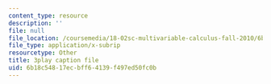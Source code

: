```yaml
---
content_type: resource
description: ''
file: null
file_location: /coursemedia/18-02sc-multivariable-calculus-fall-2010/6b18c54817ecbff64139f497ed50fc0b_nDuS5uQ7-lo.srt
file_type: application/x-subrip
resourcetype: Other
title: 3play caption file
uid: 6b18c548-17ec-bff6-4139-f497ed50fc0b
---
```

